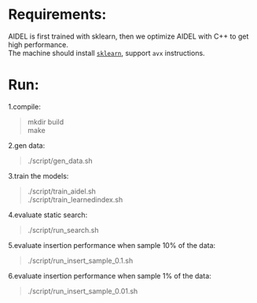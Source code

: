 # Requirements:

AIDEL is first trained with sklearn, then we optimize AIDEL with C++ to get high performance.<br> 
The machine should install [`sklearn`](https://scikit-learn.org/stable/), support `avx` instructions.

# Run:
1.compile: <br>
> mkdir build<br>
> make

2.gen data:<br>
> ./script/gen_data.sh

3.train the models:<br>
> ./script/train_aidel.sh<br>
> ./script/train_learnedindex.sh

4.evaluate static search:<br>
> ./script/run_search.sh

5.evaluate insertion performance when sample 10% of the data:<br>
> ./script/run_insert_sample_0.1.sh

6.evaluate insertion performance when sample 1% of the data:<br>
> ./script/run_insert_sample_0.01.sh

